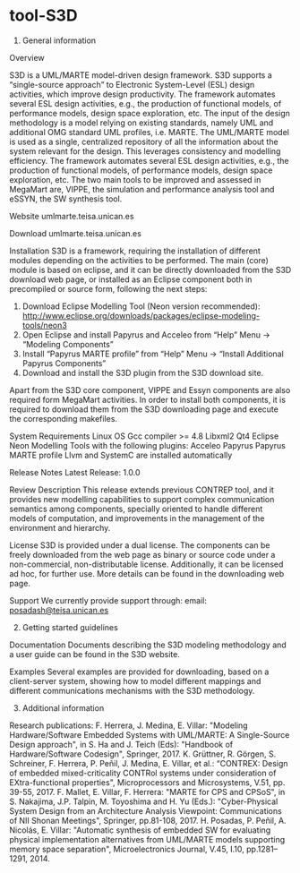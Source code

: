 # tool-S3D

1. General information

Overview

S3D is a UML/MARTE model-driven design framework. S3D supports a “single-source approach” to Electronic System-Level (ESL) design activities, which improve design productivity. The framework automates several ESL design activities, e.g., the production of functional models, of performance models, design space exploration, etc. The input of the design methodology is a model relying on existing standards, namely UML and additional OMG standard UML profiles, i.e. MARTE. The UML/MARTE model is used as a single, centralized repository of all the information about the system relevant for the design. This leverages consistency and modelling efficiency. The framework automates several ESL design activities, e.g., the production of functional models, of performance models, design space exploration, etc.
The two main tools to be improved and assessed in MegaMart are, VIPPE, the simulation and performance analysis tool and eSSYN, the SW synthesis tool.

Website
  umlmarte.teisa.unican.es

Download
  umlmarte.teisa.unican.es
 
Installation
S3D is a framework, requiring the installation of different modules depending on the activities to be performed. The main (core) module is based on eclipse, and it can be directly downloaded from the S3D download web page, or installed as an Eclipse component both in precompiled or source form, following the next steps:
 
1. 	Download Eclipse Modelling Tool (Neon version recommended): http://www.eclipse.org/downloads/packages/eclipse-modeling-tools/neon3
2. 	Open Eclipse and install Papyrus and Acceleo from “Help” Menu -> “Modeling Components”
3. 	Install “Papyrus MARTE profile” from “Help” Menu -> “Install Additional Papyrus Components”
4. 	Download and install the S3D plugin from the S3D download site.
 
Apart from the S3D core component, VIPPE and Essyn components are also required form MegaMart activities. In order to install both components, it is required to download them from the S3D downloading page and execute the corresponding makefiles.
 
System Requirements
  Linux OS
  Gcc compiler >= 4.8
  Libxml2
  Qt4
  Eclipse Neon Modelling Tools with the following plugins:
  Acceleo
  Papyrus
  Papyrus MARTE profile
  Llvm and SystemC are installed automatically
 
Release Notes
  Latest Release: 1.0.0
 
Review Description
This release extends previous CONTREP tool, and it provides new modelling capabilities to support complex communication semantics among components, specially oriented to handle different models of computation, and improvements in the management of the environment and hierarchy.
 
License
S3D is provided under a dual license. The components can be freely downloaded from the web page as binary or source code under a non-commercial, non-distributable license. Additionally, it can be licensed ad hoc, for further use. More details can be found in the downloading web page.
 
Support
We currently provide support through:
email: posadash@teisa.unican.es

2. Getting started guidelines

Documentation
Documents describing the S3D modeling methodology and a user guide can be found in the S3D website.
        	
Examples
Several examples are provided for downloading, based on a client-server system, showing how to model different mappings and different communications mechanisms with the S3D methodology.
 
3. Additional information

Research publications:
F. Herrera, J. Medina, E. Villar: "Modeling Hardware/Software Embedded Systems with UML/MARTE: A Single-Source Design approach", in S. Ha and J. Teich (Eds): "Handbook of Hardware/Software Codesign", Springer, 2017.
K. Grüttner, R. Görgen, S. Schreiner, F. Herrera, P. Peñil, J. Medina, E. Villar, et al.: “CONTREX: Design of embedded mixed-criticality CONTRol systems under consideration of EXtra-functional properties", Microprocessors and Microsystems, V.51, pp. 39-55, 2017.
F. Mallet, E. Villar, F. Herrera: "MARTE for CPS and CPSoS", in S. Nakajima, J.P. Talpin, M. Toyoshima and H. Yu (Eds.): "Cyber-Physical System Design from an Architecture Analysis Viewpoint: Communications of NII Shonan Meetings", Springer, pp.81-108, 2017.
H. Posadas, P. Peñil, A. Nicolás, E. Villar: "Automatic synthesis of embedded SW for evaluating physical implementation alternatives from UML/MARTE models supporting memory space separation", Microelectronics Journal, V.45, I.10, pp.1281–1291, 2014.

